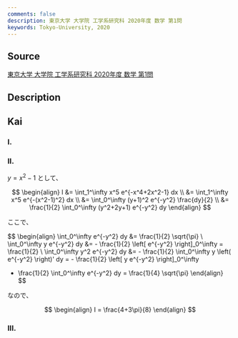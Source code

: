 ```yaml
---
comments: false
description: 東京大学 大学院 工学系研究科 2020年度 数学 第1問
keywords: Tokyo-University, 2020
---
```


## Source
[東京大学 大学院 工学系研究科 2020年度 数学 第1問](https://www.t.u-tokyo.ac.jp/soe/admission/general-past)

## Description

## Kai
### I.

### II.
$y=x^2-1$ として、

$$
\begin{align}
I
&= \int_1^\infty x^5 e^{-x^4+2x^2-1} dx
\\
&= \int_1^\infty x^5 e^{-(x^2-1)^2} dx
\\
&= \int_0^\infty (y+1)^2 e^{-y^2} \frac{dy}{2}
\\
&= \frac{1}{2} \int_0^\infty (y^2+2y+1) e^{-y^2} dy
\end{align}
$$

ここで、

$$
\begin{align}
\int_0^\infty e^{-y^2} dy &= \frac{1}{2} \sqrt{\pi}
\\
\int_0^\infty y e^{-y^2} dy
&= - \frac{1}{2} \left[ e^{-y^2} \right]_0^\infty
= \frac{1}{2}
\\
\int_0^\infty y^2 e^{-y^2} dy
&= - \frac{1}{2} \int_0^\infty y \left( e^{-y^2} \right)' dy
= - \frac{1}{2} \left[ y e^{-y^2} \right]_0^\infty
+ \frac{1}{2} \int_0^\infty e^{-y^2} dy
= \frac{1}{4} \sqrt{\pi}
\end{align}
$$

なので、

$$
\begin{align}
I = \frac{4+3\pi}{8}
\end{align}
$$

### III.